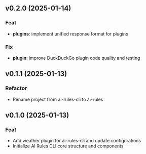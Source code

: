 ## v0.2.0 (2025-01-14)

### Feat

- **plugins**: implement unified response format for plugins

### Fix

- **plugin**: improve DuckDuckGo plugin code quality and testing

## v0.1.1 (2025-01-13)

### Refactor

- Rename project from ai-rules-cli to ai-rules

## v0.1.0 (2025-01-13)

### Feat

- Add weather plugin for ai-rules-cli and update configurations
- Initialize AI Rules CLI core structure and components
